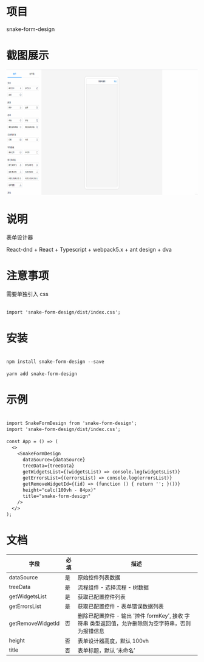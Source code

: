 # 项目

snake-form-design

# 截图展示

<img src="https://github.com/SummerSnake/snake-form-design/blob/master/screenshots/snake-form-design.gif" width="790" height="330" />

# 说明

表单设计器

React-dnd + React + Typescript + webpack5.x + ant design + dva

# 注意事项

需要单独引入 css

```

import 'snake-form-design/dist/index.css';

```

# 安装

```

npm install snake-form-design --save

yarn add snake-form-design

```

# 示例

```

import SnakeFormDesign from 'snake-form-design';
import 'snake-form-design/dist/index.css';

const App = () => (
  <>
    <SnakeFormDesign
      dataSource={dataSource}
      treeData={treeData}
      getWidgetsList={(widgetsList) => console.log(widgetsList)}
      getErrorsList={(errorsList) => console.log(errorsList)}
      getRemoveWidgetId={(id) => (function () { return ''; }())}
      height="calc(100vh - 84px)"
      title="snake-form-design"
    />
  </>
);

```

# 文档

| 字段              | 必填 | 描述                                                                                               |
| ----------------- | ---- | -------------------------------------------------------------------------------------------------- |
| dataSource        | 是   | 原始控件列表数据                                                                                   |
| treeData          | 是   | 流程组件 - 选择流程 - 树数据                                                                       |
| getWidgetsList    | 是   | 获取已配置控件列表                                                                                 |
| getErrorsList     | 是   | 获取已配置控件 - 表单错误数据列表                                                                  |
| getRemoveWidgetId | 否   | 删除已配置控件 - 输出 '控件 formKey', 接收 字符串 类型返回值，允许删除则为空字符串，否则为报错信息 |
| height            | 否   | 表单设计器高度，默认 100vh                                                                         |
| title             | 否   | 表单标题，默认 ‘未命名’                                                                            |
